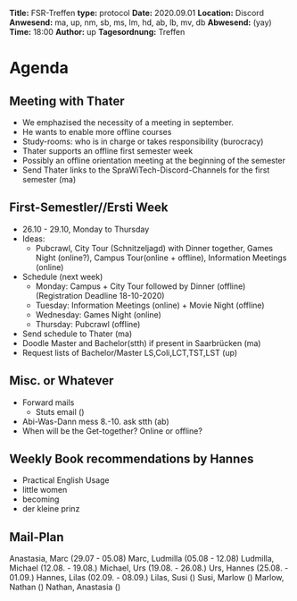 **Title:** FSR-Treffen
**type:** protocol
**Date:** 2020.09.01
**Location:** Discord
**Anwesend:** ma, up, nm, sb, ms, lm, hd, ab, lb, mv, db
**Abwesend:**  (yay)
**Time:** 18:00
**Author:** up
**Tagesordnung:** Treffen

# Agenda
## Meeting with Thater
- We emphazised the necessity of a meeting in september.
- He wants to enable more offline courses
- Study-rooms: who is in charge or takes responsibility (burocracy) 
- Thater supports an offline first semester week
- Possibly an offline orientation meeting at the beginning of the semester
- Send Thater links to the SpraWiTech-Discord-Channels for the first semester (ma)

## First-Semestler//Ersti Week
- 26.10 - 29.10, Monday to Thursday 
- Ideas:
    - Pubcrawl, City Tour (Schnitzeljagd) with Dinner together, Games Night (online?), Campus Tour(online + offline), Information Meetings (online)
- Schedule (next week)
    - Monday: Campus + City Tour followed by Dinner (offline)(Registration Deadline 18-10-2020)
    - Tuesday: Information Meetings (online) + Movie Night (offline)
    - Wednesday: Games Night (online)
    - Thursday: Pubcrawl (offline)
- Send schedule to Thater (ma)
- Doodle Master and Bachelor(stth) if present in Saarbrücken (ma)
- Request lists of Bachelor/Master LS,Coli,LCT,TST,LST (up)

## Misc. or Whatever
- Forward mails
    - Stuts email ()
- Abi-Was-Dann mess 8.-10. ask stth (ab)
- When will be the Get-together? Online or offline?
    
## Weekly Book recommendations by Hannes
- Practical English Usage 
- little women
- becoming
- der kleine prinz


## Mail-Plan
Anastasia, Marc (29.07 - 05.08) 
Marc, Ludmilla (05.08 - 12.08)
Ludmilla, Michael (12.08. - 19.08.)
Michael, Urs (19.08. - 26.08.)
Urs, Hannes (25.08. - 01.09.)
Hannes, Lilas (02.09. - 08.09.)
Lilas, Susi ()
Susi, Marlow ()
Marlow, Nathan ()
Nathan, Anastasia ()

